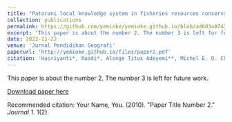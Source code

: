 ```yaml
---
title: "Patorani local knowledge system in fisheries resources conservation education in Galesong District South Sulawesi"
collection: publications
permalink: https://github.com/yemioke/yemioke.github.io/blob/ad603a874245ac1bd4089b619a9dfc789bf2859f/_publications/2023-11-22-paper-title-number-2.md
excerpt: 'This paper is about the number 2. The number 3 is left for future work.'
date: 2022-11-22
venue: 'Jurnal Pendidikan Geografi'
paperurl: 'http://yemioke.github.io/files/paper2.pdf'
citation: 'Hasriyanti*, Rusdi*, Alonge Titus Adeyemi**, Michel E. D. Chaves***, Erman Syarif*(2022). &quot; Patorani local knowledge system in fisheries resources conservation education in Galesong District South Sulawesi.&quot; <i>Jurnal Pendidikan Geografi</i>. 1(2).'
---
```

This paper is about the number 2. The number 3 is left for future work.

[Download paper here](http://yemioke.github.io/files/paper2.pdf)

Recommended citation: Your Name, You. (2010). "Paper Title Number 2." <i>Journal 1</i>. 1(2).
